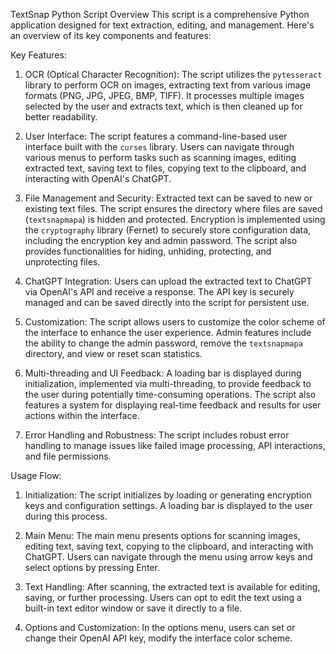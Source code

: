 TextSnap Python Script Overview
This script is a comprehensive Python application designed for text extraction, editing, and management. Here's an overview of its key components and features:

Key Features:

1. OCR (Optical Character Recognition):
The script utilizes the `pytesseract` library to perform OCR on images, extracting text from various image formats (PNG, JPG, JPEG, BMP, TIFF). It processes multiple images selected by the user and extracts text, which is then cleaned up for better readability.

2. User Interface:
The script features a command-line-based user interface built with the `curses` library. Users can navigate through various menus to perform tasks such as scanning images, editing extracted text, saving text to files, copying text to the clipboard, and interacting with OpenAI's ChatGPT.

3. File Management and Security:
Extracted text can be saved to new or existing text files. The script ensures the directory where files are saved (`textsnapmapa`) is hidden and protected. Encryption is implemented using the `cryptography` library (Fernet) to securely store configuration data, including the encryption key and admin password. The script also provides functionalities for hiding, unhiding, protecting, and unprotecting files.

4. ChatGPT Integration:
Users can upload the extracted text to ChatGPT via OpenAI's API and receive a response. The API key is securely managed and can be saved directly into the script for persistent use.

5. Customization:
The script allows users to customize the color scheme of the interface to enhance the user experience. Admin features include the ability to change the admin password, remove the `textsnapmapa` directory, and view or reset scan statistics.

6. Multi-threading and UI Feedback:
A loading bar is displayed during initialization, implemented via multi-threading, to provide feedback to the user during potentially time-consuming operations. The script also features a system for displaying real-time feedback and results for user actions within the interface.

7. Error Handling and Robustness:
The script includes robust error handling to manage issues like failed image processing, API interactions, and file permissions.

Usage Flow:

1. Initialization:
The script initializes by loading or generating encryption keys and configuration settings. A loading bar is displayed to the user during this process.

2. Main Menu:
The main menu presents options for scanning images, editing text, saving text, copying to the clipboard, and interacting with ChatGPT. Users can navigate through the menu using arrow keys and select options by pressing Enter.

3. Text Handling:
After scanning, the extracted text is available for editing, saving, or further processing. Users can opt to edit the text using a built-in text editor window or save it directly to a file.

4. Options and Customization:
In the options menu, users can set or change their OpenAI API key, modify the interface color scheme.
